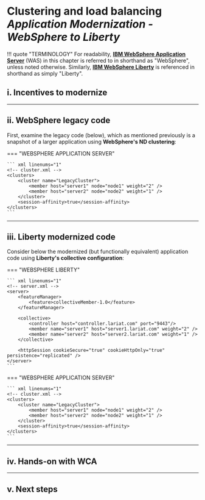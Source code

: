 # **Clustering and load balancing**</br>*Application Modernization - WebSphere to Liberty*

!!! quote "TERMINOLOGY"
    For readability, <a href="https://www.ibm.com/products/websphere-application-server" target="_blank">**IBM WebSphere Application Server**</a> (WAS) in this chapter is referred to in shorthand as "WebSphere", unless noted otherwise. Similarly, <a href="https://www.ibm.com/products/cloud-pak-for-applications/liberty" target="_blank">**IBM WebSphere Liberty**</a> is referenced in shorthand as simply "Liberty".
    
## **i. Incentives to modernize**



---

## **ii. WebSphere legacy code**

First, examine the legacy code (below), which as mentioned previously is a snapshot of a larger application using **WebSphere's ND clustering**:

=== "WEBSPHERE APPLICATION SERVER"

    ``` xml linenums="1"
    <!-- cluster.xml -->
    <clusters>
        <cluster name="LegacyCluster">
            <member host="server1" node="node1" weight="2" />
            <member host="server2" node="node2" weight="1" />
        </cluster>
        <session-affinity>true</session-affinity>
    </clusters>
    ```

---

## **iii. Liberty modernized code**

Consider below the modernized (but functionally equivalent) application code using **Liberty's collective configuration**:

=== "WEBSPHERE LIBERTY"

    ``` xml linenums="1"
    <!-- server.xml -->
    <server>
        <featureManager>
            <feature>collectiveMember-1.0</feature>
        </featureManager>

        <collective>
            <controller host="controller.lariat.com" port="9443"/>
            <member name="server1" host="server1.lariat.com" weight="2" />
            <member name="server2" host="server2.lariat.com" weight="1" />
        </collective>

        <httpSession cookieSecure="true" cookieHttpOnly="true" persistence="replicated" />
    </server>
    ```

=== "WEBSPHERE APPLICATION SERVER"

    ``` xml linenums="1"
    <!-- cluster.xml -->
    <clusters>
        <cluster name="LegacyCluster">
            <member host="server1" node="node1" weight="2" />
            <member host="server2" node="node2" weight="1" />
        </cluster>
        <session-affinity>true</session-affinity>
    </clusters>
    ```

---

## **iv. Hands-on with WCA**



---

## **v. Next steps**


